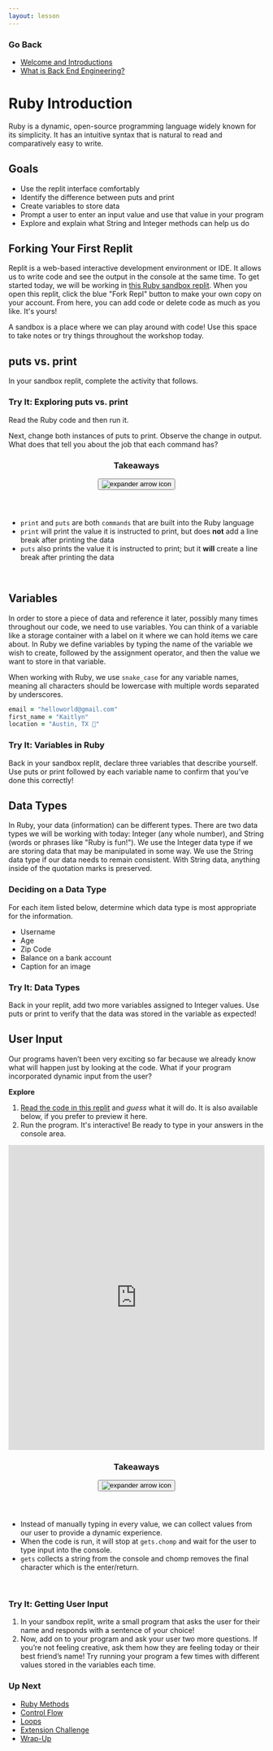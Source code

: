 ```yaml
---
layout: lesson
---
```


### Go Back

- [Welcome and Introductions](../)
- [What is Back End Engineering?](../what-is-bee)

# Ruby Introduction

Ruby is a dynamic, open-source programming language widely known for its simplicity. It has an intuitive syntax that is natural to read and comparatively easy to write.

## Goals

- Use the replit interface comfortably
- Identify the difference between puts and print
- Create variables to store data
- Prompt a user to enter an input value and use that value in your program
- Explore and explain what String and Integer methods can help us do

## Forking Your First Replit

Replit is a web-based interactive development environment or IDE. It allows us to write code and see the output in the console at the same time. To get started today, we will be working in <a href="https://replit.com/@turingschool/ruby-sandbox#main.rb" target="blank">this Ruby sandbox replit</a>. When you open this replit, click the blue "Fork Repl" button to make your own copy on your account. From here, you can add code or delete code as much as you like. It's yours!

A sandbox is a place where we can play around with code! Use this space to take notes or try things throughout the workshop today.

## puts vs. print

In your sandbox replit, complete the activity that follows.

<div class="try-it-new">
  <h3>Try It: Exploring puts vs. print</h3>
  <p>Read the Ruby code and then run it.</p>
  <p>Next, change both instances of puts to print. Observe the change in output. What does that tell you about the job that each command has?</p>
</div>

<div class="expander expander-lesson">
  <header>
    <h3 class="spicy-click">Takeaways</h3>
    <div>
      <button class="expander-btn">
          <img
            src="../../assets/icons/arrow.svg"
            alt="expander arrow icon" />
      </button>
    </div>
  </header>
  <div class="hide">
    <ul>
      <li><code>print</code> and <code>puts</code> are both <code>commands</code> that are built into the Ruby language</li>
      <li><code>print</code> will print the value it is instructed to print, but does <strong>not</strong> add a line break after printing the data</li>
      <li><code>puts</code> also prints the value it is instructed to print; but it <strong>will</strong> create a line break after printing the data</li>
    </ul>
  </div>
</div>
<br>

## Variables

In order to store a piece of data and reference it later, possibly many times throughout our code, we need to use variables. You can think of a variable like a storage container with a label on it where we can hold items we care about. In Ruby we define variables by typing the name of the variable we wish to create, followed by the assignment operator, and then the value we want to store in that variable.

When working with Ruby, we use <code>snake_case</code> for any variable names, meaning all characters should be lowercase with multiple words separated by underscores.

```ruby
email = "helloworld@gmail.com"
first_name = "Kaitlyn"
location = "Austin, TX 🦇"
```

<div class="try-it-new">
  <h3>Try It: Variables in Ruby</h3>
  <p>Back in your sandbox replit, declare three variables that describe yourself. Use puts or print followed by each variable name to confirm that you’ve done this correctly!</p>
</div>

## Data Types

In Ruby, your data (information) can be different types. There are two data types we will be working with today: Integer (any whole number), and String (words or phrases like "Ruby is fun!"). We use the Integer data type if we are storing data that may be manipulated in some way. We use the String data type if our data needs to remain consistent. With String data, anything inside of the quotation marks is preserved.

<div class="module-card fe-project-card">
  <h3>Deciding on a Data Type</h3>
  <p>For each item listed below, determine which data type is most appropriate for the information.
  <ul>
    <li>Username</li>
    <li>Age</li>
    <li>Zip Code</li>
    <li>Balance on a bank account</li>
    <li>Caption for an image</li>
  </ul>
  </p>
</div>

<div class="try-it-new">
  <h3>Try It: Data Types</h3>
  <p>Back in your replit, add two more variables assigned to Integer values. Use puts or print to verify that the data was stored in the variable as expected!</p>
</div>

## User Input

Our programs haven’t been very exciting so far because we already know what will happen just by looking at the code. What if your program incorporated dynamic input from the user?

**Explore**

1. <a href="https://replit.com/@turingschool/ColdPowderblueMeasurements" target="blank">Read the code in this replit</a> and *guess* what it will do. It is also available below, if you prefer to preview it here.
2. Run the program. It's interactive! Be ready to type in your answers in the console area.

<iframe frameborder="0" width="100%" height="600px" src="https://replit.com/@turingschool/Getting-User-Input?lite=true"></iframe>

<div class="expander expander-lesson">
  <header>
    <h3 class="spicy-click">Takeaways</h3>
    <div>
      <button class="expander-btn">
          <img
            src="../../assets/icons/arrow.svg"
            alt="expander arrow icon" />
      </button>
    </div>
  </header>
  <div class="hide">
    <ul>
      <li>Instead of manually typing in every value, we can collect values from our user to provide a dynamic experience.</li>
      <li>When the code is run, it will stop at <code>gets.chomp</code> and wait for the user to type input into the console.</li>
      <li><code>gets</code> collects a string from the console and chomp removes the final character which is the enter/return.</li>
    </ul>
  </div>
</div>
<br>

<div class="try-it-new">
  <h3>Try It: Getting User Input</h3>
  <ol>
    <li>In your sandbox replit, write a small program that asks the user for their name and responds with a sentence of your choice!</li>
    <li>Now, add on to your program and ask your user two more questions. If you’re not feeling creative, ask them how they are feeling today or their best friend’s name! Try running your program a few times with different values stored in the variables each time.</li>
  </ol>
</div>

### Up Next

- [Ruby Methods](../ruby-methods)
- [Control Flow](../control-flow)
- [Loops](../loops)
- [Extension Challenge](../extension)
- [Wrap-Up](../wrap-up)
